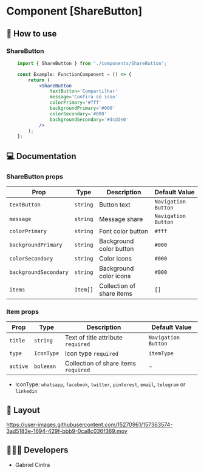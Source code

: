 # Component [ShareButton]


## 🚀 How to use

### ShareButton
```jsx
    import { ShareButton } from './components/ShareButton';

    const Example: FunctionComponent = () => {
        return (
            <ShareButton
                textButton='Compartilhar'
                message='Confira só isso'
                colorPrimary='#fff'
                backgroundPrimary='#000'
                colorSecondary='#000'
                backgroundSecondary='#dcdde0'
            />
        );
    };

```

## 💻 Documentation

### ShareButton props

| Prop | Type | Description                                                                                                                                         | Default Value |
| --------- | -------- | ------------------------------------------------------------------------------------------------------------------------------------------------------- | ----------------- |
| `textButton`  | `string` | Button text | `Navigation Button`|
| `message`  | `string` | Message share | `Navigation Button`|
| `colorPrimary`  | `string` | Font color button | `#fff`|
| `backgroundPrimary`  | `string` | Background color button | `#000`|
| `colorSecondary`  | `string` | Color icons | `#000`|
| `backgroundSecondary`  | `string` | Background color icons | `#000`|
| `items`  | `Item[]` | Collection of share items | `[]`|

### Item props
| Prop | Type | Description                                                                                                                                         | Default Value |
| --------- | -------- | ------------------------------------------------------------------------------------------------------------------------------------------------------- | ----------------- |
| `title`  | `string` | Text of title attribute `required` | `Navigation Button`|
| `type`  | `IconType` | Icon type `required` | `itemType`|
| `active`  | `boleean` | Collection of share items `required`| - |

- IconType: `whatsapp`, `facebook`, `twitter`, `pinterest`, `email`, `telegram` or `linkedin`
## 🔖 Layout

<p align="center">
    

https://user-images.githubusercontent.com/15270961/157363574-3ad5183e-1694-429f-bbb9-0ca8c036f369.mov
    

</p>

## 👨🏻‍💻 Developers
- Gabriel Cintra



